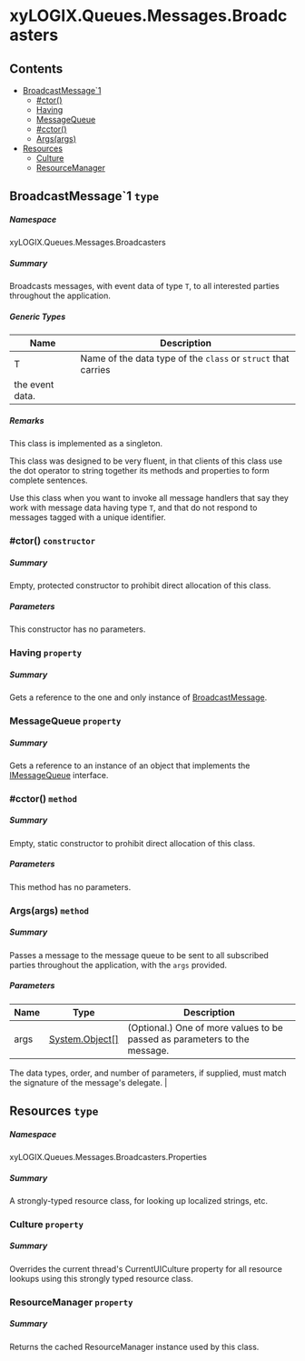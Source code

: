 ﻿<a name='assembly'></a>
# xyLOGIX.Queues.Messages.Broadcasters

## Contents

- [BroadcastMessage\`1](#T-xyLOGIX-Queues-Messages-Broadcasters-BroadcastMessage`1 'xyLOGIX.Queues.Messages.Broadcasters.BroadcastMessage`1')
  - [#ctor()](#M-xyLOGIX-Queues-Messages-Broadcasters-BroadcastMessage`1-#ctor 'xyLOGIX.Queues.Messages.Broadcasters.BroadcastMessage`1.#ctor')
  - [Having](#P-xyLOGIX-Queues-Messages-Broadcasters-BroadcastMessage`1-Having 'xyLOGIX.Queues.Messages.Broadcasters.BroadcastMessage`1.Having')
  - [MessageQueue](#P-xyLOGIX-Queues-Messages-Broadcasters-BroadcastMessage`1-MessageQueue 'xyLOGIX.Queues.Messages.Broadcasters.BroadcastMessage`1.MessageQueue')
  - [#cctor()](#M-xyLOGIX-Queues-Messages-Broadcasters-BroadcastMessage`1-#cctor 'xyLOGIX.Queues.Messages.Broadcasters.BroadcastMessage`1.#cctor')
  - [Args(args)](#M-xyLOGIX-Queues-Messages-Broadcasters-BroadcastMessage`1-Args-System-Object[]- 'xyLOGIX.Queues.Messages.Broadcasters.BroadcastMessage`1.Args(System.Object[])')
- [Resources](#T-xyLOGIX-Queues-Messages-Broadcasters-Properties-Resources 'xyLOGIX.Queues.Messages.Broadcasters.Properties.Resources')
  - [Culture](#P-xyLOGIX-Queues-Messages-Broadcasters-Properties-Resources-Culture 'xyLOGIX.Queues.Messages.Broadcasters.Properties.Resources.Culture')
  - [ResourceManager](#P-xyLOGIX-Queues-Messages-Broadcasters-Properties-Resources-ResourceManager 'xyLOGIX.Queues.Messages.Broadcasters.Properties.Resources.ResourceManager')

<a name='T-xyLOGIX-Queues-Messages-Broadcasters-BroadcastMessage`1'></a>
## BroadcastMessage\`1 `type`

##### Namespace

xyLOGIX.Queues.Messages.Broadcasters

##### Summary

Broadcasts messages, with event data of type `T`,
to all interested parties throughout the application.

##### Generic Types

| Name | Description |
| ---- | ----------- |
| T | Name of the data type of the `class` or `struct` that carries
the event data. |

##### Remarks

This class is implemented as a singleton.



This class was designed to be very fluent, in that clients of this class
use the dot operator to string together its methods and properties to
form complete sentences.



Use this class when you want to invoke all message handlers that say
they work with message data having type `T`, and
that do not respond to messages tagged with a unique identifier.

<a name='M-xyLOGIX-Queues-Messages-Broadcasters-BroadcastMessage`1-#ctor'></a>
### #ctor() `constructor`

##### Summary

Empty, protected constructor to prohibit direct allocation of this class.

##### Parameters

This constructor has no parameters.

<a name='P-xyLOGIX-Queues-Messages-Broadcasters-BroadcastMessage`1-Having'></a>
### Having `property`

##### Summary

Gets a reference to the one and only instance of
[BroadcastMessage](#T-SampleMVP-BroadcastMessage 'SampleMVP.BroadcastMessage').

<a name='P-xyLOGIX-Queues-Messages-Broadcasters-BroadcastMessage`1-MessageQueue'></a>
### MessageQueue `property`

##### Summary

Gets a reference to an instance of an object that implements the
[IMessageQueue](#T-xyLOGIX-Queues-Messages-Interfaces-IMessageQueue 'xyLOGIX.Queues.Messages.Interfaces.IMessageQueue') interface.

<a name='M-xyLOGIX-Queues-Messages-Broadcasters-BroadcastMessage`1-#cctor'></a>
### #cctor() `method`

##### Summary

Empty, static constructor to prohibit direct allocation of this class.

##### Parameters

This method has no parameters.

<a name='M-xyLOGIX-Queues-Messages-Broadcasters-BroadcastMessage`1-Args-System-Object[]-'></a>
### Args(args) `method`

##### Summary

Passes a message to the message queue to be sent to all subscribed
parties throughout the application, with the `args` provided.

##### Parameters

| Name | Type | Description |
| ---- | ---- | ----------- |
| args | [System.Object[]](http://msdn.microsoft.com/query/dev14.query?appId=Dev14IDEF1&l=EN-US&k=k:System.Object[] 'System.Object[]') | (Optional.) One of more values to be passed as parameters to the message.



The data types, order, and number of parameters, if
supplied, must match the signature of the message's delegate. |

<a name='T-xyLOGIX-Queues-Messages-Broadcasters-Properties-Resources'></a>
## Resources `type`

##### Namespace

xyLOGIX.Queues.Messages.Broadcasters.Properties

##### Summary

A strongly-typed resource class, for looking up localized strings, etc.

<a name='P-xyLOGIX-Queues-Messages-Broadcasters-Properties-Resources-Culture'></a>
### Culture `property`

##### Summary

Overrides the current thread's CurrentUICulture property for all
  resource lookups using this strongly typed resource class.

<a name='P-xyLOGIX-Queues-Messages-Broadcasters-Properties-Resources-ResourceManager'></a>
### ResourceManager `property`

##### Summary

Returns the cached ResourceManager instance used by this class.
